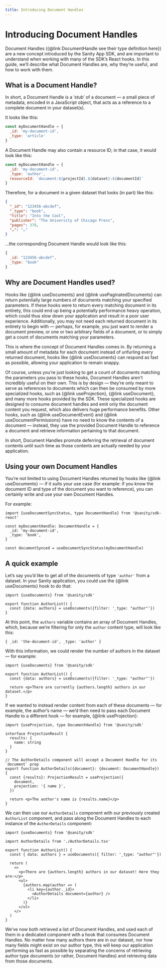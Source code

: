 ```yaml
---
title: Introducing Document Handles
---
```


# Introducing Document Handles

Document Handles ({@link DocumentHandle see their type definition here}) are a new concept introduced by the Sanity App SDK, and are important to understand when working with many of the SDK’s React hooks. In this guide, we’ll describe what Document Handles are, why they’re useful, and how to work with them.

## What is a Document Handle?

In short, a Document Handle is a ‘stub’ of a document — a small piece of metadata, encoded in a JavaScript object, that acts as a reference to a complete document in your dataset(s).

It looks like this:

```JavaScript
const myDocumentHandle = {
  _id: 'my-document-id',
  _type: 'article'
}
```

A Document Handle may also contain a resource ID; in that case, it would look like this:

```JavaScript
const myDocumentHandle = {
  _id: 'my-document-id',
  _type: 'author',
  resourceId: `document:${projectId}.${dataset}:${documentId}`
}
```

Therefore, for a document in a given dataset that looks (in part) like this:

```JSON
{
  "_id": "123456-abcdef",
  "_type": "book",
  "title": "Into the Cool",
  "publisher": "The University of Chicago Press",
  "pages": 378,
  "…": "…"
}
```

…the corresponding Document Handle would look like this:

```JavaScript
{
  _id: "123456-abcdef",
  _type: "book"
}
```

## Why are Document Handles used?

Hooks like {@link useDocuments} and {@link usePaginatedDocuments} can return potentially large numbers of documents matching your specified parameters. If these hooks were to return every matching document in its entirety, this could end up being a potentially performance heavy operation, which could thus slow down your application and result in a poor user experience. Additionally, you may not need each returned document in its entirety to begin with — perhaps, for example, you just want to render a document preview, or one or two arbitrary fields of a document, or to simply get a count of documents matching your parameters.

This is where the concept of Document Handles comes in. By returning a small amount of metadata for each document instead of unfurling every returned document, hooks like {@link useDocuments} can respond as fast as possible, allowing your application to remain snappy.

Of course, unless you’re just looking to get a count of documents matching the parameters you pass to these hooks, Document Handles aren't incredibly useful on their own. This is by design — they’re only meant to serve as references to documents which can then be consumed by more specialized hooks, such as {@link useProjection}, {@link useDocument}, and many more hooks provided by the SDK. These specialized hooks are designed to consume document handles and emit only the document content you request, which also delivers huge performance benefits. Other hooks, such as {@link useDocumentEvent} and {@link useDocumentPermissions} have no need to know the contents of a document — instead, they use the provided Document Handle to reference a document and retrieve information pertaining to that document.

In short, Document Handles promote deferring the retrieval of document contents until such time as those contents are actually needed by your application.

## Using your own Document Handles

You’re not limited to using Document Handles returned by hooks like {@link useDocuments} — if it suits your use case (for example: if you know the document ID and type of the document you want to reference), you can certainly write and use your own Document Handles.

For example:

```tsx
import {useDocumentSyncStatus, type DocumentHandle} from '@sanity/sdk-react'

const myDocumentHandle: DocumentHandle = {
  _id: 'my-document-id',
  _type: 'book',
}

const documentSynced = useDocumentSyncStatus(myDocumentHandle)
```

## A quick example

Let’s say you’d like to get all of the documents of type `'author'` from a dataset. In your Sanity application, you could use the {@link useDocuments} hook to do that:

```tsx
import {useDocuments} from '@sanity/sdk'

export function AuthorList() {
  const {data: authors} = useDocuments({filter: '_type: "author"'})
}
```

At this point, the `authors` variable contains an array of Document Handles, which, because we’re filtering for only the `author` content type, will look like this:

```tsx
{ _id: 'the-document-id', _type: 'author' }
```

With this information, we could render the number of authors in the dataset — for example:

```tsx
import {useDocuments} from '@sanity/sdk'

export function AuthorList() {
  const {data: authors} = useDocuments({filter: '_type: "author"'})

  return <p>There are currently {authors.length} authors in our dataset.</p>
}
```

If we wanted to instead render content from each of these documents — for example, the author’s name — we’d then need to pass each Document Handle to a different hook — for example, {@link useProjection}:

```tsx
import {useProjection, type DocumentHandle} from '@sanity/sdk'

interface ProjectionResult {
  results: {
    name: string
  }
}

// The AuthorDetails component will accept a Document Handle for its `document` prop
export function AuthorDetails({document}: {document: DocumentHandle}) {
  const {results}: ProjectionResult = useProjection({
    document,
    projection: '{ name }',
  })

  return <p>The author's name is {results.name}</p>
}
```

We can then use our `AuthorDetails` component with our previously created `AuthorList` component, and pass along the Document Handles to each instance of the `AuthorDetails` component:

```tsx
import {useDocuments} from '@sanity/sdk'

import AuthorDetails from './AuthorDetails.tsx'

export function AuthorList() {
  const { data: authors } = useDocuments({ filter: '_type: "author"'})

  return (
    <>
      <p>There are {authors.length} authors in our dataset! Here they are:</p>
      <ul>
        {authors.map(author => (
          <li key={author._id}>
            <AuthorDetails document={author} />
          </li>
        )}
      </ul>
    </>
  )
}
```

We’ve now both retrieved a list of Document Handles, and used each of them in a dedicated component with a hook that consumes Document Handles. No matter how many authors there are in our dataset, nor how many fields might exist on our author type, this will keep our application performing as fast as possible by separating the concerns of retrieving author type documents (or rather, Document Handles) and retrieving data from those documents.

```

```
